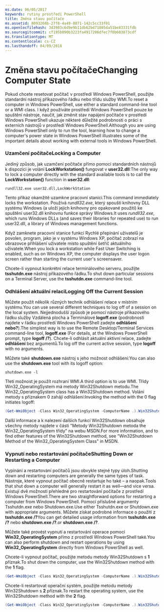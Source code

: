 ```yaml
---
ms.date: 06/05/2017
keywords: rutiny prostředí PowerShell
title: Změna stavu počítače
ms.assetid: 8093268b-27f8-4a49-8871-142c5cc33f01
ms.openlocfilehash: 3d3983c6d9e9b11db62bd71805da51be83331fdb
ms.sourcegitcommit: cf195b090b3223fa4917206dfec7f0b603873cdf
ms.translationtype: MT
ms.contentlocale: cs-CZ
ms.lasthandoff: 04/09/2018
---
```

# <a name="changing-computer-state"></a><span data-ttu-id="1e4a0-103">Změna stavu počítače</span><span class="sxs-lookup"><span data-stu-id="1e4a0-103">Changing Computer State</span></span>

<span data-ttu-id="1e4a0-104">Pokud chcete resetovat počítač v prostředí Windows PowerShell, použijte standardní nástroj příkazového řádku nebo třídu služby WMI.</span><span class="sxs-lookup"><span data-stu-id="1e4a0-104">To reset a computer in Windows PowerShell, use either a standard command-line tool or a WMI class.</span></span> <span data-ttu-id="1e4a0-105">I když používáte prostředí Windows PowerShell pouze ke spuštění nástroje, naučit, jak změnit stav napájení počítače v prostředí Windows PowerShell ukazuje některé důležité podrobnosti o práci s externích nástrojů v prostředí Windows PowerShell.</span><span class="sxs-lookup"><span data-stu-id="1e4a0-105">Although you are using Windows PowerShell only to run the tool, learning how to change a computer's power state in Windows PowerShell illustrates some of the important details about working with external tools in Windows PowerShell.</span></span>

### <a name="locking-a-computer"></a><span data-ttu-id="1e4a0-106">Uzamčení počítače</span><span class="sxs-lookup"><span data-stu-id="1e4a0-106">Locking a Computer</span></span>

<span data-ttu-id="1e4a0-107">Jediný způsob, jak uzamčení počítače přímo pomocí standardních nástrojů k dispozici je volání **LockWorkstation()** fungovat v **user32.dll**:</span><span class="sxs-lookup"><span data-stu-id="1e4a0-107">The only way to lock a computer directly with the standard available tools is to call the **LockWorkstation()** function in **user32.dll**:</span></span>

```
rundll32.exe user32.dll,LockWorkStation
```

<span data-ttu-id="1e4a0-108">Tento příkaz okamžitě uzamkne pracovní stanici.</span><span class="sxs-lookup"><span data-stu-id="1e4a0-108">This command immediately locks the workstation.</span></span> <span data-ttu-id="1e4a0-109">Používá *rundll32.exe*, který spouští knihovny DLL systému Windows (a uloží jejich knihovny pro opakované použití) ke spuštění user32.dll knihovnu funkce správy Windows.</span><span class="sxs-lookup"><span data-stu-id="1e4a0-109">It uses *rundll32.exe*, which runs Windows DLLs (and saves their libraries for repeated use) to run user32.dll, a library of Windows management functions.</span></span>

<span data-ttu-id="1e4a0-110">Když zamknete pracovní stanice funkcí Rychlé přepínání uživatelů je povolen, program, jako je v systému Windows XP, počítač zobrazí na obrazovce přihlášení uživatele místo spuštění šetřič aktuálního uživatele.</span><span class="sxs-lookup"><span data-stu-id="1e4a0-110">When you lock a workstation while Fast User Switching is enabled, such as on Windows XP, the computer displays the user logon screen rather than starting the current user's screensaver.</span></span>

<span data-ttu-id="1e4a0-111">Chcete-li vypnout konkrétní relace terminálového serveru, použijte **tsshutdn.exe** nástroj příkazového řádku.</span><span class="sxs-lookup"><span data-stu-id="1e4a0-111">To shut down particular sessions on a Terminal Server, use the **tsshutdn.exe** command-line tool.</span></span>

### <a name="logging-off-the-current-session"></a><span data-ttu-id="1e4a0-112">Odhlášení aktuální relaci</span><span class="sxs-lookup"><span data-stu-id="1e4a0-112">Logging Off the Current Session</span></span>

<span data-ttu-id="1e4a0-113">Můžete použít několik různých technik odhlášení relace v místním systému.</span><span class="sxs-lookup"><span data-stu-id="1e4a0-113">You can use several different techniques to log off of a session on the local system.</span></span> <span data-ttu-id="1e4a0-114">Nejjednodušší způsob je pomocí nástroje příkazového řádku služby Vzdálená plocha a Terminálové **logoff.exe** (podrobnosti najdete v řádku prostředí Windows PowerShell zadejte **odhlášení nebo?**).</span><span class="sxs-lookup"><span data-stu-id="1e4a0-114">The simplest way is to use the Remote Desktop/Terminal Services command-line tool, **logoff.exe** (For details, at the Windows PowerShell prompt, type **logoff /?**).</span></span> <span data-ttu-id="1e4a0-115">Chcete-li odhlásit aktuální aktivní relace, zadejte **odhlášení** bez argumentů.</span><span class="sxs-lookup"><span data-stu-id="1e4a0-115">To log off the current active session, type **logoff** with no arguments.</span></span>

<span data-ttu-id="1e4a0-116">Můžete také **shutdown.exe** nástroj s jeho možnost odhlášení:</span><span class="sxs-lookup"><span data-stu-id="1e4a0-116">You can also use the **shutdown.exe** tool with its logoff option:</span></span>

```
shutdown.exe -l
```

<span data-ttu-id="1e4a0-117">Třetí možnost je použít rozhraní WMI.</span><span class="sxs-lookup"><span data-stu-id="1e4a0-117">A third option is to use WMI.</span></span> <span data-ttu-id="1e4a0-118">Třídy Win32_OperatingSystem má metody Win32Shutdown metodu.</span><span class="sxs-lookup"><span data-stu-id="1e4a0-118">The Win32_OperatingSystem class has a Win32Shutdown method.</span></span> <span data-ttu-id="1e4a0-119">Volání metody s příznakem 0 zahájí odhlášení:</span><span class="sxs-lookup"><span data-stu-id="1e4a0-119">Invoking the method with the 0 flag initiates logoff:</span></span>

```powershell
(Get-WmiObject -Class Win32_OperatingSystem -ComputerName .).Win32Shutdown(0)
```

<span data-ttu-id="1e4a0-120">Další informace a k nalezení dalších funkcí Win32Shutdown obsahuje všechny metody najdete v části "Metody Win32Shutdown metoda the Win32_OperatingSystem třídy" na webu MSDN.</span><span class="sxs-lookup"><span data-stu-id="1e4a0-120">For more information, and to find other features of the Win32Shutdown method, see "Win32Shutdown Method of the Win32_OperatingSystem Class" in MSDN.</span></span>

### <a name="shutting-down-or-restarting-a-computer"></a><span data-ttu-id="1e4a0-121">Vypnutí nebo restartování počítače</span><span class="sxs-lookup"><span data-stu-id="1e4a0-121">Shutting Down or Restarting a Computer</span></span>

<span data-ttu-id="1e4a0-122">Vypínání a restartování počítačů jsou obvykle stejné typy úloh.</span><span class="sxs-lookup"><span data-stu-id="1e4a0-122">Shutting down and restarting computers are generally the same types of task.</span></span> <span data-ttu-id="1e4a0-123">Nástroje, které vypnout počítač obecně restartuje ho také – a naopak.</span><span class="sxs-lookup"><span data-stu-id="1e4a0-123">Tools that shut down a computer will generally restart it as well—and vice versa.</span></span> <span data-ttu-id="1e4a0-124">Existují dvě možnosti přehledné pro restartování počítače z prostředí Windows PowerShell.</span><span class="sxs-lookup"><span data-stu-id="1e4a0-124">There are two straightforward options for restarting a computer from Windows PowerShell.</span></span> <span data-ttu-id="1e4a0-125">Pomocí příslušné argumenty Tsshutdn.exe nebo Shutdown.exe.</span><span class="sxs-lookup"><span data-stu-id="1e4a0-125">Use either Tsshutdn.exe or Shutdown.exe with appropriate arguments.</span></span> <span data-ttu-id="1e4a0-126">Můžete získat podrobné informace o použití z **tsshutdn.exe /?**</span><span class="sxs-lookup"><span data-stu-id="1e4a0-126">You can get detailed usage information from **tsshutdn.exe /?**</span></span> <span data-ttu-id="1e4a0-127">nebo **shutdown.exe /?**.</span><span class="sxs-lookup"><span data-stu-id="1e4a0-127">or **shutdown.exe /?**.</span></span>

<span data-ttu-id="1e4a0-128">Můžete také provést vypnutí a restartování operace pomocí **Win32_OperatingSystem** přímo z prostředí Windows PowerShell také.</span><span class="sxs-lookup"><span data-stu-id="1e4a0-128">You can also perform shutdown and restart operations by using **Win32_OperatingSystem** directly from Windows PowerShell as well.</span></span>

<span data-ttu-id="1e4a0-129">Chcete-li vypnout počítač, použijte metodu metody Win32Shutdown s **1** příznak.</span><span class="sxs-lookup"><span data-stu-id="1e4a0-129">To shut down the computer, use the Win32Shutdown method with the **1** flag.</span></span>

```powershell
(Get-WmiObject -Class Win32_OperatingSystem -ComputerName .).Win32Shutdown(1)
```

<span data-ttu-id="1e4a0-130">Chcete-li restartovat operační systém, použijte metodu metody Win32Shutdown s **2** příznak.</span><span class="sxs-lookup"><span data-stu-id="1e4a0-130">To restart the operating system, use the Win32Shutdown method with the **2** flag.</span></span>

```powershell
(Get-WmiObject -Class Win32_OperatingSystem -ComputerName .).Win32Shutdown(2)
```
